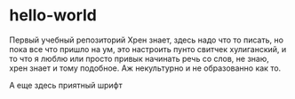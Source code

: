 # hello-world
Первый учебный репозиторий
Хрен знает, здесь надо что то писать, но пока все что пришло на ум, это настроить пунто свитчек хулиганский, и то что я люблю или просто привык начинать речь со слов, не знаю, хрен знает и тому подобное. Аж некультурно и не образованно как то.

А еще здесь  приятный шрифт
